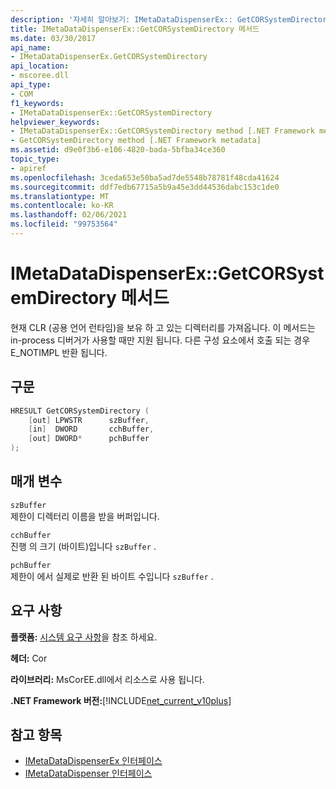 ```yaml
---
description: '자세히 알아보기: IMetaDataDispenserEx:: GetCORSystemDirectory 메서드'
title: IMetaDataDispenserEx::GetCORSystemDirectory 메서드
ms.date: 03/30/2017
api_name:
- IMetaDataDispenserEx.GetCORSystemDirectory
api_location:
- mscoree.dll
api_type:
- COM
f1_keywords:
- IMetaDataDispenserEx::GetCORSystemDirectory
helpviewer_keywords:
- IMetaDataDispenserEx::GetCORSystemDirectory method [.NET Framework metadata]
- GetCORSystemDirectory method [.NET Framework metadata]
ms.assetid: d9e0f3b6-e106-4820-bada-5bfba34ce360
topic_type:
- apiref
ms.openlocfilehash: 3ceda653e50ba5ad7de5548b78781f48cda41624
ms.sourcegitcommit: ddf7edb67715a5b9a45e3dd44536dabc153c1de0
ms.translationtype: MT
ms.contentlocale: ko-KR
ms.lasthandoff: 02/06/2021
ms.locfileid: "99753564"
---
```

# <a name="imetadatadispenserexgetcorsystemdirectory-method"></a>IMetaDataDispenserEx::GetCORSystemDirectory 메서드

현재 CLR (공용 언어 런타임)을 보유 하 고 있는 디렉터리를 가져옵니다. 이 메서드는 in-process 디버거가 사용할 때만 지원 됩니다. 다른 구성 요소에서 호출 되는 경우 E_NOTIMPL 반환 됩니다.  
  
## <a name="syntax"></a>구문  
  
```cpp  
HRESULT GetCORSystemDirectory (  
    [out] LPWSTR      szBuffer,
    [in]  DWORD       cchBuffer,
    [out] DWORD*      pchBuffer  
);  
```  
  
## <a name="parameters"></a>매개 변수  

 `szBuffer`  
 제한이 디렉터리 이름을 받을 버퍼입니다.  
  
 `cchBuffer`  
 진행 의 크기 (바이트)입니다 `szBuffer` .  
  
 `pchBuffer`  
 제한이 에서 실제로 반환 된 바이트 수입니다 `szBuffer` .  
  
## <a name="requirements"></a>요구 사항  

 **플랫폼:** [시스템 요구 사항](../../get-started/system-requirements.md)을 참조 하세요.  
  
 **헤더:** Cor  
  
 **라이브러리:** MsCorEE.dll에서 리소스로 사용 됩니다.  
  
 **.NET Framework 버전:**[!INCLUDE[net_current_v10plus](../../../../includes/net-current-v10plus-md.md)]  
  
## <a name="see-also"></a>참고 항목

- [IMetaDataDispenserEx 인터페이스](imetadatadispenserex-interface.md)
- [IMetaDataDispenser 인터페이스](imetadatadispenser-interface.md)
